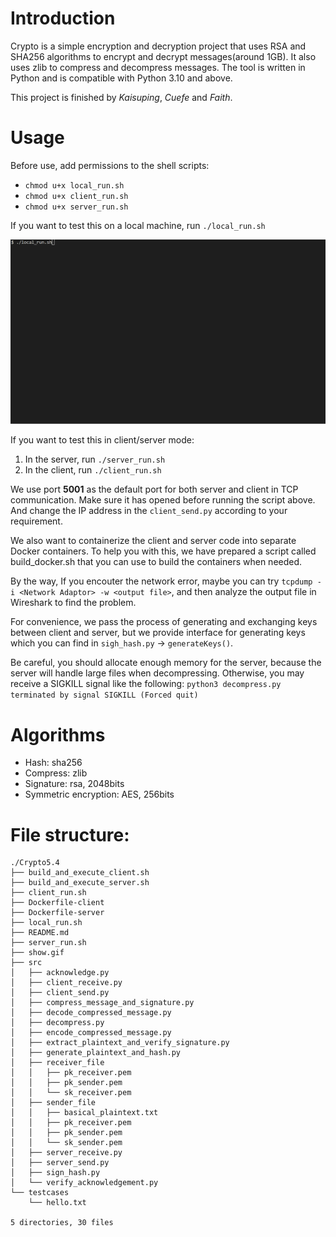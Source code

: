 # Introduction
Crypto is a simple encryption and decryption project that uses RSA and SHA256
algorithms to encrypt and decrypt messages(around 1GB). It also uses zlib to 
compress and decompress messages. The tool is written in Python and is compatible
with Python 3.10 and above.

This project is finished by *Kaisuping*, *Cuefe* and *Faith*.

# Usage
Before use, add permissions to the shell scripts:
- `chmod u+x local_run.sh`
- `chmod u+x client_run.sh`
- `chmod u+x server_run.sh`

If you want to test this on a local machine, 
    run `./local_run.sh`

![Reference](./show.gif)

If you want to test this in client/server mode:
1. In the server, run `./server_run.sh`
2. In the client, run `./client_run.sh`

We use port **5001** as the default port for both server and client in TCP communication.
Make sure it has opened before running the script above. And change the IP address in 
the `client_send.py` according to your requirement.

We also want to containerize the client and server code into separate Docker containers. To help 
you with this, we have prepared a script called build_docker.sh that you can use to build the containers when needed.

By the way, If you encouter the network error, maybe you can try `tcpdump -i <Network Adaptor> -w <output file>`,
and then analyze the output file in Wireshark to find the problem.

For convenience, we pass the process of generating and exchanging keys between client and server,
but we provide interface for generating keys which you can find in `sigh_hash.py` -> `generateKeys()`.

Be careful, you should allocate enough memory for the server, because the server will handle 
large files when decompressing. Otherwise, you may receive a SIGKILL signal like the following:
    `python3 decompress.py terminated by signal SIGKILL (Forced quit)`

# Algorithms
- Hash: sha256
- Compress: zlib
- Signature: rsa, 2048bits
- Symmetric encryption: AES, 256bits

# File structure:
```
./Crypto5.4
├── build_and_execute_client.sh
├── build_and_execute_server.sh
├── client_run.sh
├── Dockerfile-client
├── Dockerfile-server
├── local_run.sh
├── README.md
├── server_run.sh
├── show.gif
├── src
│   ├── acknowledge.py
│   ├── client_receive.py
│   ├── client_send.py
│   ├── compress_message_and_signature.py
│   ├── decode_compressed_message.py
│   ├── decompress.py
│   ├── encode_compressed_message.py
│   ├── extract_plaintext_and_verify_signature.py
│   ├── generate_plaintext_and_hash.py
│   ├── receiver_file
│   │   ├── pk_receiver.pem
│   │   ├── pk_sender.pem
│   │   └── sk_receiver.pem
│   ├── sender_file
│   │   ├── basical_plaintext.txt
│   │   ├── pk_receiver.pem
│   │   ├── pk_sender.pem
│   │   └── sk_sender.pem
│   ├── server_receive.py
│   ├── server_send.py
│   ├── sign_hash.py
│   └── verify_acknowledgement.py
└── testcases
    └── hello.txt

5 directories, 30 files
```
